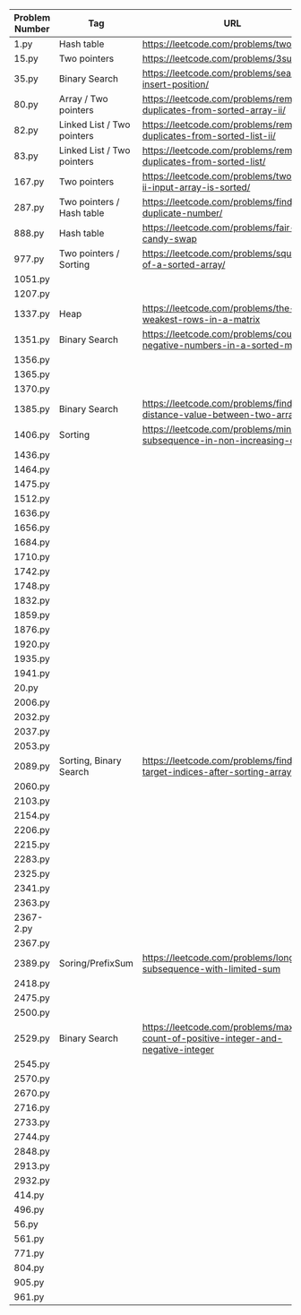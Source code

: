 | Problem Number | Tag                        | URL                                                                                    |
| -------------- | -------------------------- | -------------------------------------------------------------------------------------- |
| 1.py           | Hash table                 | <https://leetcode.com/problems/two-sum/>                                               |
| 15.py          | Two pointers               | <https://leetcode.com/problems/3sum/>                                                  |
| 35.py          | Binary Search              | <https://leetcode.com/problems/search-insert-position/>                                |
| 80.py          | Array / Two pointers       | <https://leetcode.com/problems/remove-duplicates-from-sorted-array-ii/>                |
| 82.py          | Linked List / Two pointers | <https://leetcode.com/problems/remove-duplicates-from-sorted-list-ii/>                 |
| 83.py          | Linked List / Two pointers | <https://leetcode.com/problems/remove-duplicates-from-sorted-list/>                    |
| 167.py         | Two pointers               | <https://leetcode.com/problems/two-sum-ii-input-array-is-sorted/>                      |
| 287.py         | Two pointers / Hash table  | <https://leetcode.com/problems/find-the-duplicate-number/>                             |
| 888.py         | Hash table                 | <https://leetcode.com/problems/fair-candy-swap>                                        |
| 977.py         | Two pointers / Sorting     | <https://leetcode.com/problems/squares-of-a-sorted-array/>                             |
| 1051.py        |                            |                                                                                        |
| 1207.py        |                            |                                                                                        |
| 1337.py        | Heap                       | <https://leetcode.com/problems/the-k-weakest-rows-in-a-matrix>                         |
| 1351.py        | Binary Search              | <https://leetcode.com/problems/count-negative-numbers-in-a-sorted-matrix>              |
| 1356.py        |                            |                                                                                        |
| 1365.py        |                            |                                                                                        |
| 1370.py        |                            |                                                                                        |
| 1385.py        | Binary Search              | <https://leetcode.com/problems/find-the-distance-value-between-two-arrays>             |
| 1406.py        | Sorting                    | <https://leetcode.com/problems/minimum-subsequence-in-non-increasing-order/>           |
| 1436.py        |                            |                                                                                        |
| 1464.py        |                            |                                                                                        |
| 1475.py        |                            |                                                                                        |
| 1512.py        |                            |                                                                                        |
| 1636.py        |                            |                                                                                        |
| 1656.py        |                            |                                                                                        |
| 1684.py        |                            |                                                                                        |
| 1710.py        |                            |                                                                                        |
| 1742.py        |                            |                                                                                        |
| 1748.py        |                            |                                                                                        |
| 1832.py        |                            |                                                                                        |
| 1859.py        |                            |                                                                                        |
| 1876.py        |                            |                                                                                        |
| 1920.py        |                            |                                                                                        |
| 1935.py        |                            |                                                                                        |
| 1941.py        |                            |                                                                                        |
| 20.py          |                            |                                                                                        |
| 2006.py        |                            |                                                                                        |
| 2032.py        |                            |                                                                                        |
| 2037.py        |                            |                                                                                        |
| 2053.py        |                            |                                                                                        |
| 2089.py        | Sorting, Binary Search     | <https://leetcode.com/problems/find-target-indices-after-sorting-array>                |
| 2060.py        |                            |                                                                                        |
| 2103.py        |                            |                                                                                        |
| 2154.py        |                            |                                                                                        |
| 2206.py        |                            |                                                                                        |
| 2215.py        |                            |                                                                                        |
| 2283.py        |                            |                                                                                        |
| 2325.py        |                            |                                                                                        |
| 2341.py        |                            |                                                                                        |
| 2363.py        |                            |                                                                                        |
| 2367-2.py      |                            |                                                                                        |
| 2367.py        |                            |                                                                                        |
| 2389.py        | Soring/PrefixSum           | <https://leetcode.com/problems/longest-subsequence-with-limited-sum>                   |
| 2418.py        |                            |                                                                                        |
| 2475.py        |                            |                                                                                        |
| 2500.py        |                            |                                                                                        |
| 2529.py        | Binary Search              | <https://leetcode.com/problems/maximum-count-of-positive-integer-and-negative-integer> |
| 2545.py        |                            |                                                                                        |
| 2570.py        |                            |                                                                                        |
| 2670.py        |                            |                                                                                        |
| 2716.py        |                            |                                                                                        |
| 2733.py        |                            |                                                                                        |
| 2744.py        |                            |                                                                                        |
| 2848.py        |                            |                                                                                        |
| 2913.py        |                            |                                                                                        |
| 2932.py        |                            |                                                                                        |
| 414.py         |                            |                                                                                        |
| 496.py         |                            |                                                                                        |
| 56.py          |                            |                                                                                        |
| 561.py         |                            |                                                                                        |
| 771.py         |                            |                                                                                        |
| 804.py         |                            |                                                                                        |
| 905.py         |                            |                                                                                        |
| 961.py         |                            |                                                                                        |

